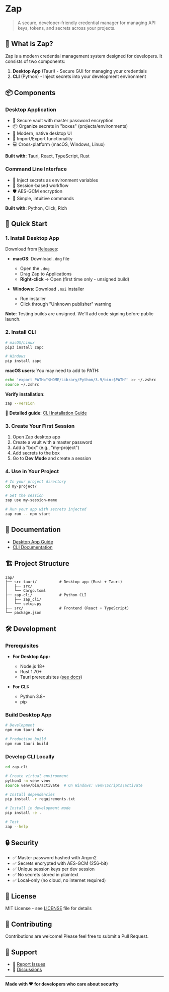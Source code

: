 # Zap

> A secure, developer-friendly credential manager for managing API keys, tokens, and secrets across your projects.

## 🎯 What is Zap?

Zap is a modern credential management system designed for developers. It consists of two components:

1. **Desktop App** (Tauri) - Secure GUI for managing your credentials
2. **CLI** (Python) - Inject secrets into your development environment

## 📦 Components

### Desktop Application
- 🔐 Secure vault with master password encryption
- 📦 Organize secrets in "boxes" (projects/environments)
- 🎨 Modern, native desktop UI
- 🔄 Import/Export functionality
- 💻 Cross-platform (macOS, Windows, Linux)

**Built with:** Tauri, React, TypeScript, Rust

### Command Line Interface
- 🚀 Inject secrets as environment variables
- 🔄 Session-based workflow
- 🛡️ AES-GCM encryption
- 📝 Simple, intuitive commands

**Built with:** Python, Click, Rich

## 🚀 Quick Start

### 1. Install Desktop App

Download from [Releases](https://github.com/hunter-arton/zap/releases):

- **macOS**: Download `.dmg` file
  - Open the `.dmg`
  - Drag Zap to Applications
  - **Right-click** → Open (first time only - unsigned build)
  
- **Windows**: Download `.msi` installer
  - Run installer
  - Click through "Unknown publisher" warning

**Note**: Testing builds are unsigned. We'll add code signing before public launch.

### 2. Install CLI

```bash
# macOS/Linux
pip3 install zapc

# Windows
pip install zapc
```

**macOS users**: You may need to add to PATH:
```bash
echo 'export PATH="$HOME/Library/Python/3.9/bin:$PATH"' >> ~/.zshrc
source ~/.zshrc
```

**Verify installation:**
```bash
zap --version
```

📖 **Detailed guide**: [CLI Installation Guide](./zap-cli/INSTALLATION.md)

### 3. Create Your First Session

1. Open Zap desktop app
2. Create a vault with a master password
3. Add a "box" (e.g., "my-project")
4. Add secrets to the box
5. Go to **Dev Mode** and create a session

### 4. Use in Your Project

```bash
# In your project directory
cd my-project/

# Set the session
zap use my-session-name

# Run your app with secrets injected
zap run -- npm start
```

## 📖 Documentation

- [Desktop App Guide](./src-tauri/README.md)
- [CLI Documentation](./zap-cli/README.md)

## 🏗️ Project Structure

```
zap/
├── src-tauri/          # Desktop app (Rust + Tauri)
│   ├── src/
│   └── Cargo.toml
├── zap-cli/            # Python CLI
│   ├── zap_cli/
│   └── setup.py
├── src/                # Frontend (React + TypeScript)
└── package.json
```

## 🛠️ Development

### Prerequisites

- **For Desktop App:**
  - Node.js 18+
  - Rust 1.70+
  - Tauri prerequisites ([see docs](https://tauri.app/v1/guides/getting-started/prerequisites))

- **For CLI:**
  - Python 3.8+
  - pip

### Build Desktop App

```bash
# Development
npm run tauri dev

# Production build
npm run tauri build
```

### Develop CLI Locally

```bash
cd zap-cli

# Create virtual environment
python3 -m venv venv
source venv/bin/activate  # On Windows: venv\Scripts\activate

# Install dependencies
pip install -r requirements.txt

# Install in development mode
pip install -e .

# Test
zap --help
```

## 🔒 Security

- ✅ Master password hashed with Argon2
- ✅ Secrets encrypted with AES-GCM (256-bit)
- ✅ Unique session keys per dev session
- ✅ No secrets stored in plaintext
- ✅ Local-only (no cloud, no internet required)

## 📝 License

MIT License - see [LICENSE](./LICENSE) file for details

## 🤝 Contributing

Contributions are welcome! Please feel free to submit a Pull Request.

## 📧 Support

- 🐛 [Report Issues](https://github.com/hunter-arton/zap/issues)
- 💬 [Discussions](https://github.com/hunter-arton/zap/discussions)

---

**Made with ❤️ for developers who care about security**